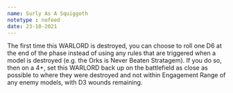 ```yaml
---
name: Surly As A Squiggoth
notetype : nofeed
date: 23-10-2021
---
```


The first time this WARLORD is destroyed, you can choose to roll one D6 at the end of the phase instead of using any rules that are triggered when a model is destroyed (e.g. the Orks is Never Beaten Stratagem). If you do so, then on a 4+, set this WARLORD back up on the battlefield as close as possible to where they were destroyed and not within Engagement Range of any enemy models, with D3 wounds remaining.